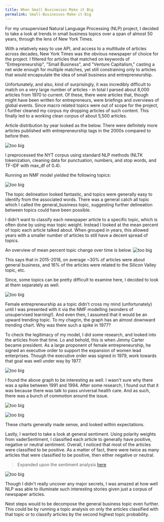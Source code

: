 ```yaml
---
title: When Small Businesses Make it Big
permalink: Small-Businesses-Make-it-Big
---
```


For my unsupervised Natural Language Processing (NLP) project, I decided to take a look at trends in small business topics over a span of almost 50 years, through the lens of New York Times.


With a relatively easy to use API, and access to a multitude of articles across decades, New York Times was the obvious newspaper of choice for the project. I filtered for articles that matched on keywords of "Entrepreneurship", "Small Business", and "Venture Capitalism," casting a net wide enough for multiple matches, yet still constraining only to articles that would encapsulate the idea of small business and entrepreneurship.


Unfortunately, and also, kind of surprisingly, it was incredibly difficult to match on a very large number of articles - in total I parsed about 8,000 articles from 1970 to current. Of these, there were articles that, though might have been written for entrepreneurs, were briefings and overviews of global events. Since macro related topics were out of scope for the project, I further cleaned my corpus my dropping articles of such content. This finally led to a working clean corpus of about 5,500 articles.

Article distribution by year looked as the below. There were definitely more articles published with entrepreneurship tags in the 2000s compared to before then.

![too big](/images/NLP/article_dist.png)

I preprocessed the NYT corpus using standard NLP methods (NLTK tokenization, cleaning data for punctuation, numbers, and stop words, and TF-IDF with max_df of 0.4).

Running an NMF model yielded the following topics:

![too big](/images/NLP/topic_modelling.png)


The topic delineation looked fantastic, and topics were generally easy to identify from the associated words. There was a general catch all topic which I called the general_business topic, suggesting further delineation between topics could have been possible.


I didn't want to classify each newspaper article to a specific topic, which is often done by using max topic weight.
Instead I looked at the mean percent of topic each article talked about. When grouped in years, this allowed years with a smaller number of articles to still have a decent spread of topics.

An overview of mean percent topic change over time is below.
![too big](/images/NLP/tableau_topic_percent.png)


This says that in 2015-2018, on average ~30% of articles were about general business, and 16% of the articles were related to the Silicon Valley topic, etc. 


Since, some topics can be pretty difficult to examine here, I decided to look at them separately as well.

![too big](/images/NLP/female_entrepreneurship.png)

Female entrepreneurship as a topic didn't cross my mind (unfortunately) until I was presented with it via the NMF modelling (wonders of unsupervised learning!). And even then, I assumed that it would be an upward trending topic.
To my chagrin, the graph has an almost downward trending chart. Why was there such a spike in 1977?


To check the legitimacy of my model, I did some research, and looked into the articles from that time. Lo and behold, this is when Jimmy Carter became president. As a large proponent of female entrepreneurship, he signed an executive order to support the expansion of women lead enterprises. Though the executive order was signed in 1979, work towards that goal was well under way by 1977.

![too big](/images/NLP/health_insurance.png)

I found the above graph to be interesting as well. I wasn't sure why there was a spike between 1991 and 1994. After some research, I found out that it was because there was talk to pass universal health care. And as such, there was a bunch of commotion around the issue.


![too big](/images/NLP/social_media.png)


![too big](/images/NLP/ride_sharing.png)

These charts generally made sense, and looked within expectations.


Lastly, I wanted to take a look at general sentiment. Using polarity weights from vaderSentiment, I classified each article to generally have positive, negative or neutral sentiment. Overall, I noticed that most of the articles were classified to be positive. As a matter of fact, there were twice as many articles that were classified to be positive, then either negative or neutral.

> Expanded upon the sentiment analysis [here](https://ssonkiya.github.io/Small-Businesses-Sentiment-Analysis)

![too big](/images/NLP/general_sent.png)


Though I didn't really uncover any major secrets, I was amazed at how well NLP was able to illuminate such interesting stories given just a corpus of newspaper articles.


Next steps would to be decompose the general business topic even further. This could be by running a topic analysis on only the articles classified with that topic or to classify articles by the second highest topic probability.



